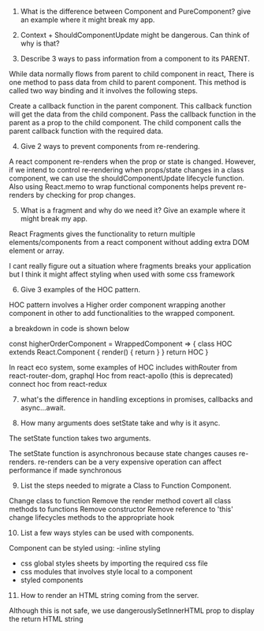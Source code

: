 1. What is the difference between Component and PureComponent? give an
example where it might break my app.


2. Context + ShouldComponentUpdate might be dangerous. Can think of why is
that?


3. Describe 3 ways to pass information from a component to its PARENT.

 While data normally flows from parent to child component in react, There is one method to pass data from child to parent component. This method is called two way binding and it involves the following steps.

 Create a callback function in the parent component. This callback function will get the data from the child component.
Pass the callback function in the parent as a prop to the child component.
The child component calls the parent callback function with the required data.

4. Give 2 ways to prevent components from re-rendering.

A react component re-renders when the prop or state is changed. However, if we intend to control re-rendering when props/state changes in a class component, we can use the shouldComponentUpdate lifecycle function. Also using React.memo to wrap functional components helps prevent re-renders by checking for prop changes.



5. What is a fragment and why do we need it? Give an example where it might break my app.

React Fragments gives the functionality to return multiple elements/components from a react component without adding extra DOM element or array. 

I cant really figure out a situation where fragments breaks your application but I think it might affect styling when used with some css framework

6. Give 3 examples of the HOC pattern.

 HOC pattern involves a Higher order component wrapping another component in other to add functionalities to the wrapped component.
 
a breakdown in code is shown below

const higherOrderComponent = WrappedComponent => {
  class HOC extends React.Component {
    render() {
      return <WrappedComponent />
    }
  }
  return HOC
}
 
  In react eco system, some examples of HOC includes 
  withRouter from react-router-dom, 
  graphql Hoc from react-apollo (this is deprecated)
  connect hoc from react-redux


7. what's the difference in handling exceptions in promises, callbacks and async...await.

8. How many arguments does setState take and why is it async.

The setState function takes two arguments.

The setState function is asynchronous because state changes causes re-renders. re-renders can be a very expensive operation can affect performance if made synchronous


9. List the steps needed to migrate a Class to Function Component.

Change class to function
Remove the render method
covert all class methods to functions
Remove constructor
Remove reference to 'this'
change lifecycles methods to the appropriate hook

10. List a few ways styles can be used with components.

Component can be styled using:
-inline styling
- css  global styles sheets by importing the required css file 
- css modules that involves style local to a component
- styled components



11. How to render an HTML string coming from the server.

Although this is not safe, we use dangerouslySetInnerHTML prop to display the return HTML string
